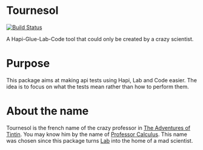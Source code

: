 # Tournesol
[![Build Status](https://travis-ci.org/vdeturckheim/tournesol.svg?branch=master)](https://travis-ci.org/vdeturckheim/tournesol)

A Hapi-Glue-Lab-Code tool that could only be created by a crazy scientist.

# Purpose

This package aims at making api tests using Hapi, Lab and Code easier. The idea is to focus on what the tests mean rather than how to perform them.

# About the name

Tournesol is the french name of the crazy professor in [The Adventures of Tintin](https://en.wikipedia.org/wiki/The_Adventures_of_Tintin).
You may know him by the name of [Professor Calculus](https://en.wikipedia.org/wiki/Professor_Calculus).
This name was chosen since this package turns [Lab](https://github.com/hapijs/lab) into the home of a mad scientist.

